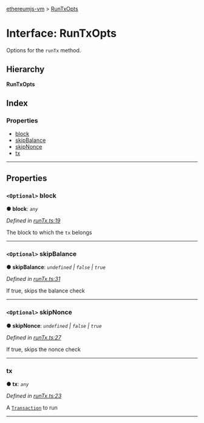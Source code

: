 [ethereumjs-vm](../README.md) > [RunTxOpts](../interfaces/runtxopts.md)

# Interface: RunTxOpts

Options for the `runTx` method.

## Hierarchy

**RunTxOpts**

## Index

### Properties

* [block](runtxopts.md#block)
* [skipBalance](runtxopts.md#skipbalance)
* [skipNonce](runtxopts.md#skipnonce)
* [tx](runtxopts.md#tx)

---

## Properties

<a id="block"></a>

### `<Optional>` block

**● block**: *`any`*

*Defined in [runTx.ts:19](https://github.com/ethereumjs/ethereumjs-vm/blob/71d39fe/lib/runTx.ts#L19)*

The block to which the `tx` belongs

___
<a id="skipbalance"></a>

### `<Optional>` skipBalance

**● skipBalance**: *`undefined` \| `false` \| `true`*

*Defined in [runTx.ts:31](https://github.com/ethereumjs/ethereumjs-vm/blob/71d39fe/lib/runTx.ts#L31)*

If true, skips the balance check

___
<a id="skipnonce"></a>

### `<Optional>` skipNonce

**● skipNonce**: *`undefined` \| `false` \| `true`*

*Defined in [runTx.ts:27](https://github.com/ethereumjs/ethereumjs-vm/blob/71d39fe/lib/runTx.ts#L27)*

If true, skips the nonce check

___
<a id="tx"></a>

###  tx

**● tx**: *`any`*

*Defined in [runTx.ts:23](https://github.com/ethereumjs/ethereumjs-vm/blob/71d39fe/lib/runTx.ts#L23)*

A [`Transaction`](https://github.com/ethereum/ethereumjs-tx) to run

___

